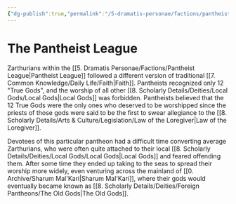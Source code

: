 ```yaml
---
{"dg-publish":true,"permalink":"/5-dramatis-personae/factions/pantheist-league/","noteIcon":""}
---
```


# The Pantheist League

Zarthurians within the [[5. Dramatis Personae/Factions/Pantheist League\|Pantheist League]] followed a different version of traditional [[7. Common Knowledge/Daily Life/Faith\|Faith]]. Pantheists recognized only 12 "True Gods", and the worship of all other [[8. Scholarly Details/Deities/Local Gods/Local Gods\|Local Gods]] was forbidden. Pantheists believed that the 12 True Gods were the only ones who deserved to be worshipped since the priests of those gods were said to be the first to swear allegiance to the [[8. Scholarly Details/Arts & Culture/Legislation/Law of the Loregiver\|Law of the Loregiver]]. 

Devotees of this particular pantheon had a difficult time converting average Zarthurians, who were often quite attached to their local [[8. Scholarly Details/Deities/Local Gods/Local Gods\|Local Gods]] and feared offending them. After some time they ended up taking to the seas to spread their worship more widely, even venturing across the mainland of [[0. Archive/Sharum Mal'Kari\|Sharum Mal'Kari]], where their gods would eventually became known as [[8. Scholarly Details/Deities/Foreign Pantheons/The Old Gods\|The Old Gods]]. 

